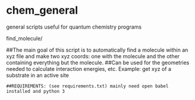 # chem_general
general scripts useful for quantum chemistry programs



find_molecule/
 
 ##The main goal of this script is to automatically find a molecule within an xyz file 
    and make two xyz coords: one with the molecule and the other containing everything but the molecule. 
    ##Can be used for the geometries needed to calculate interaction energies, etc. 
    Example: get xyz of a substrate in an active site 
    
    ##REQUIREMENTS: (see requirements.txt) mainly need open babel installed and python 3 
    
